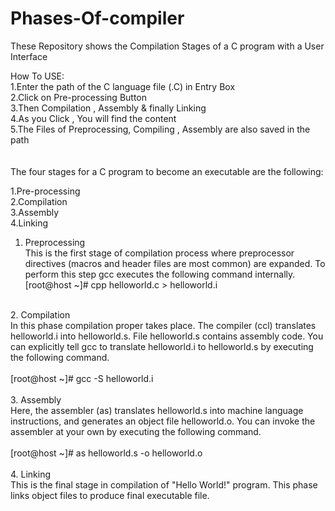 # Phases-Of-compiler
These Repository shows the Compilation Stages of a C program with a User Interface


How To USE: <br>
1.Enter the path of the C language file (.C) in Entry Box <br>
2.Click on Pre-processing Button <br>
3.Then Compilation , Assembly & finally Linking <br>
4.As you Click , You will find the content <br>
5.The Files of Preprocessing, Compiling , Assembly are also saved in the path<br>
<br>
<br>
The four stages for a C program to become an executable are the following:<br>

1.Pre-processing<br>
2.Compilation<br>
3.Assembly<br>
4.Linking<br>


1. Preprocessing<br>
This is the first stage of compilation process where preprocessor directives (macros and header files are most common) are expanded. To perform this step gcc executes the following command internally.<br>
[root@host ~]# cpp helloworld.c > helloworld.i<br>
<br>
2. Compilation<br>
In this phase compilation proper takes place. The compiler (ccl) translates helloworld.i into helloworld.s. File helloworld.s contains assembly code. You can explicitly tell gcc to translate helloworld.i to helloworld.s by executing the following command.<br>
<br>
[root@host ~]# gcc -S helloworld.i<br>
<br>
3. Assembly<br>
Here, the assembler (as) translates helloworld.s into machine language instructions, and generates an object file helloworld.o. You can invoke the assembler at your own by executing the following command.<br>
<br>
[root@host ~]# as helloworld.s -o helloworld.o<br>
<br>
4. Linking<br>
This is the final stage in compilation of "Hello World!" program. This phase links object files to produce final executable file.<br>
